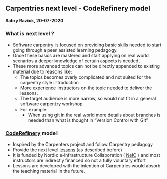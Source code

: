 ## Carpentries next level - CodeRefinery model
**Sabry Razick, 20-07-2020**

### What is next level ?

* Software carpentry is focused on providing basic skills needed to start going 
  through a peer assisted learning pedagogy.
* Once these basics are mastered and start applying on real world scenarios a 
  deeper knowledge of certain aspects is needed.
* These more advanced topics can not be directly appended to existing material 
  due to reasons like;
  * The topics becomes overly complicated and not suited for 
    the carpentry style introduction
  * More experience instructors on the topic needed to deliver the lessons. 
  * The target audience is more narrow, so would not fit in a general software
     carpentry workshop
  * For example:
    * When using git in the real world  more details about branches is
      needed than what is thought in “Version Control with Git”


### [CodeRefinery](https://coderefinery.org) model

* Inspired by the Carpenters project and follow Carpentry pedagogy
* Provide the next level [lessons](https://coderefinery.org/lessons)  (as described before)
* It is funded by Nordic e-Infrastructure Collaboration ( [NeIC](https://neic.no/) ) 
  and most instructors are indirectly financed so not a fully voluntary effort 
* Lessons are developed with  the intention of Carpentries would absorb the 
  teaching material in the future. 

